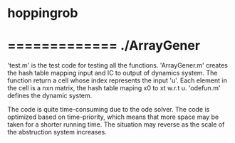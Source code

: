 # hoppingrob
=============
./ArrayGener
=============
'test.m' is the test code for testing all the functions.
'ArrayGener.m' creates the hash table mapping input and IC to output of dynamics system. The function return a cell whose index represents  the input 'u'. Each element in the cell is a nxn matrix, the hash table maping x0 to xt w.r.t u.
'odefun.m' defines the dynamic system.

The code is quite time-consuming due to the ode solver. The code is optimized based on time-priority, which means that more space may be taken for a shorter running time. The situation may reverse as the scale of the abstruction system increases.
